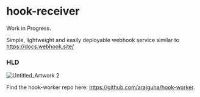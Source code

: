# hook-receiver
Work in Progress.

Simple, lightweight and easily deployable webhook service similar to https://docs.webhook.site/

### HLD
![Untitled_Artwork 2](https://user-images.githubusercontent.com/20745112/195670879-0ac22980-0a07-4494-9838-4a0c0ca76a97.jpg)

Find the hook-worker repo here: https://github.com/arajguha/hook-worker.
